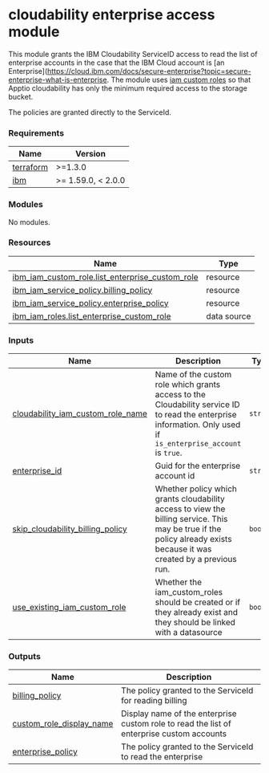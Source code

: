 # cloudability enterprise access module

<!-- Add a description of module(s) in this repo -->
This module grants the IBM Cloudability ServiceID access to read the list of enterprise accounts in the case that the IBM Cloud account is [an Enterprise](https://cloud.ibm.com/docs/secure-enterprise?topic=secure-enterprise-what-is-enterprise. The module uses [iam custom roles](https://cloud.ibm.com/docs/account?topic=account-custom-roles&interface=ui) so that Apptio cloudability has only the minimum required access to the storage bucket.

The policies are granted directly to the ServiceId.

<!-- The following content is automatically populated by the pre-commit hook -->
<!-- BEGINNING OF PRE-COMMIT-TERRAFORM DOCS HOOK -->
### Requirements

| Name | Version |
|------|---------|
| <a name="requirement_terraform"></a> [terraform](#requirement\_terraform) | >=1.3.0 |
| <a name="requirement_ibm"></a> [ibm](#requirement\_ibm) | >= 1.59.0, < 2.0.0 |

### Modules

No modules.

### Resources

| Name | Type |
|------|------|
| [ibm_iam_custom_role.list_enterprise_custom_role](https://registry.terraform.io/providers/IBM-Cloud/ibm/latest/docs/resources/iam_custom_role) | resource |
| [ibm_iam_service_policy.billing_policy](https://registry.terraform.io/providers/IBM-Cloud/ibm/latest/docs/resources/iam_service_policy) | resource |
| [ibm_iam_service_policy.enterprise_policy](https://registry.terraform.io/providers/IBM-Cloud/ibm/latest/docs/resources/iam_service_policy) | resource |
| [ibm_iam_roles.list_enterprise_custom_role](https://registry.terraform.io/providers/IBM-Cloud/ibm/latest/docs/data-sources/iam_roles) | data source |

### Inputs

| Name | Description | Type | Default | Required |
|------|-------------|------|---------|:--------:|
| <a name="input_cloudability_iam_custom_role_name"></a> [cloudability\_iam\_custom\_role\_name](#input\_cloudability\_iam\_custom\_role\_name) | Name of the custom role which grants access to the Cloudability service ID to read the enterprise information. Only used if `is_enterprise_account` is `true`. | `string` | `"CloudabilityListAccCustomRole"` | no |
| <a name="input_enterprise_id"></a> [enterprise\_id](#input\_enterprise\_id) | Guid for the enterprise account id | `string` | `null` | no |
| <a name="input_skip_cloudability_billing_policy"></a> [skip\_cloudability\_billing\_policy](#input\_skip\_cloudability\_billing\_policy) | Whether policy which grants cloudability access to view the billing service. This may be true if the policy already exists because it was created by a previous run. | `bool` | `false` | no |
| <a name="input_use_existing_iam_custom_role"></a> [use\_existing\_iam\_custom\_role](#input\_use\_existing\_iam\_custom\_role) | Whether the iam\_custom\_roles should be created or if they already exist and they should be linked with a datasource | `bool` | `false` | no |

### Outputs

| Name | Description |
|------|-------------|
| <a name="output_billing_policy"></a> [billing\_policy](#output\_billing\_policy) | The policy granted to the ServiceId for reading billing |
| <a name="output_custom_role_display_name"></a> [custom\_role\_display\_name](#output\_custom\_role\_display\_name) | Display name of the enterprise custom role to read the list of enterprise custom accounts |
| <a name="output_enterprise_policy"></a> [enterprise\_policy](#output\_enterprise\_policy) | The policy granted to the ServiceId to read the enterprise |
<!-- END OF PRE-COMMIT-TERRAFORM DOCS HOOK -->
